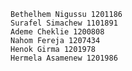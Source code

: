 
    Bethelhem Nigussu 1201186
    Surafel Simachew 1101891
    Ademe Cheklie 1200808
    Nahom Fereja 1207434
    Henok Girma 1201978
    Hermela Asamenew 1201986



